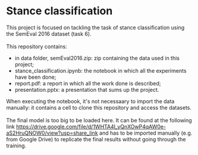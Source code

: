 # Stance classification

This project is focused on tackling the task of stance classification using the SemEval 2016 dataset (task 6).<br><br>
This repository contains:
- in data folder, semEval2016.zip: zip containing the data used in this project;
- stance_classification.ipynb: the notebook in which all the experiments have been done;
- report.pdf: a report in which all the work done is described;
- presentation.pptx: a presentation that sums up the project.

When executing the notebook, it's not necessaary to import the data manually: it contains a cell to clone this repository and access the datasets.<br><br>
The final model is too big to be loaded here. It can be found at the following link https://drive.google.com/file/d/1WHTA4I_yQnXOwP4qAW0e-aS2HruQNOW0/view?usp=share_link and has to be imported manually (e.g. from Google Drive) to replicate the final results without going through the training.
